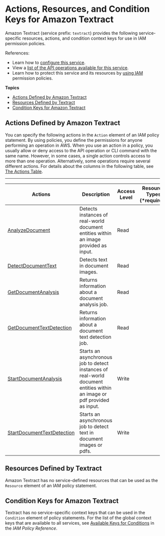 # Actions, Resources, and Condition Keys for Amazon Textract<a name="list_amazontextract"></a>

Amazon Textract \(service prefix: `textract`\) provides the following service\-specific resources, actions, and condition context keys for use in IAM permission policies\.

References:
+ Learn how to [configure this service](https://docs.aws.amazon.com/textract/latest/dg/)\.
+ View a [list of the API operations available for this service](https://docs.aws.amazon.com/textract/latest/dg/)\.
+ Learn how to protect this service and its resources by [using IAM](https://docs.aws.amazon.com/textract/latest/dg/authentication-and-access-control.html) permission policies\.

**Topics**
+ [Actions Defined by Amazon Textract](#amazontextract-actions-as-permissions)
+ [Resources Defined by Textract](#amazontextract-resources-for-iam-policies)
+ [Condition Keys for Amazon Textract](#amazontextract-policy-keys)

## Actions Defined by Amazon Textract<a name="amazontextract-actions-as-permissions"></a>

You can specify the following actions in the `Action` element of an IAM policy statement\. By using policies, you define the permissions for anyone performing an operation in AWS\. When you use an action in a policy, you usually allow or deny access to the API operation or CLI command with the same name\. However, in some cases, a single action controls access to more than one operation\. Alternatively, some operations require several different actions\. For details about the columns in the following table, see [The Actions Table](reference_policies_actions-resources-contextkeys.md#actions_table)\.


****  

| Actions | Description | Access Level | Resource Types \(\*required\) | Condition Keys | Dependent Actions | 
| --- | --- | --- | --- | --- | --- | 
|   [ AnalyzeDocument ](https://docs.aws.amazon.com/textract/latest/dg/API_AnalyzeDocument.html)  | Detects instances of real\-world document entities within an image provided as input\. | Read |  |  |   s3:GetObject   | 
|   [ DetectDocumentText ](https://docs.aws.amazon.com/textract/latest/dg/API_DetectDocumentText.html)  | Detects text in document images\. | Read |  |  |   s3:GetObject   | 
|   [ GetDocumentAnalysis ](https://docs.aws.amazon.com/textract/latest/dg/API_GetDocumentAnalysis.html)  | Returns information about a document analysis job\. | Read |  |  |  | 
|   [ GetDocumentTextDetection ](https://docs.aws.amazon.com/textract/latest/dg/API_GetDocumentTextDetection.html)  | Returns information about a document text detection job\. | Read |  |  |  | 
|   [ StartDocumentAnalysis ](https://docs.aws.amazon.com/textract/latest/dg/API_StartDocumentAnalysis.html)  | Starts an asynchronous job to detect instances of real\-world document entities within an image or pdf provided as input\. | Write |  |  |   s3:GetObject   | 
|   [ StartDocumentTextDetection ](https://docs.aws.amazon.com/textract/latest/dg/API_StartDocumentTextDetection.html)  | Starts an asynchronous job to detect text in document images or pdfs\. | Write |  |  |   s3:GetObject   | 

## Resources Defined by Textract<a name="amazontextract-resources-for-iam-policies"></a>

Amazon Textract has no service\-defined resources that can be used as the `Resource` element of an IAM policy statement\.

## Condition Keys for Amazon Textract<a name="amazontextract-policy-keys"></a>

Textract has no service\-specific context keys that can be used in the `Condition` element of policy statements\. For the list of the global context keys that are available to all services, see [Available Keys for Conditions](reference_policies_condition-keys.html#AvailableKeys) in the *IAM Policy Reference*\.
